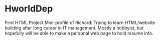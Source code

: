 # HworldDep
First HTML Project
Mini-profile of Richard:
Trying to learn HTML/website building after long career in IT management. Mostly a hobbyist, but hopefully will be able to make a personal web page to hold resume info.
